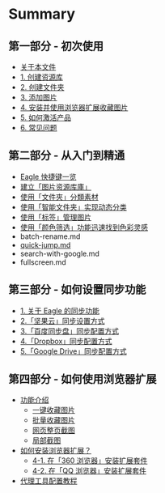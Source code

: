 # Summary

## 第一部分 - 初次使用

* [关于本文件](README.md)
* [1. 创建资源库](create-library.md)
* [2. 创建文件夹](create-folder.md)
* [3. 添加图片](add-images.md)
* [4. 安装并使用浏览器扩展收藏图片](installing-browser-extesnion.md)
* [5. 如何激活产品](activating-with-license.md)
* [6. 常见问题](faq.md)

## 第二部分 - 从入门到精通

* [Eagle 快捷键一览](shortcuts.md)
* [建立「图片资源库庫」](jian-li-tu-pian-zi-yuan-ku-ku.md)
* [使用「文件夾」分類素材](jian-li-tu-pian-zi-yuan-ku-ku/shi-yong-300c-wen-jian-jia-300d-fen-lei-su-cai.md)
* [使用「智能文件夹」实现动态分类](ru-he-shi-yong-300c-zhi-neng-wen-jian-jia-300d.md)
* [使用「标签」管理图片](shi-yong-300c-biao-qian-300d-guan-li-tu-pian.md)
* [使用「颜色筛选」功能迅速找到色彩灵感](shi-yong-300c-yan-se-shai-xuan-300d-gong-neng-xun-su-zhao-dao-se-cai-ling-gan.md)
* batch-rename.md
* [quick-jump.md](quick-jumpmd.md)
* search-with-google.md
* fullscreen.md

## 第三部分 - 如何设置同步功能

* [1. 关于 Eagle 的同步功能](di-san-bu-fen-ru-he-she-zhi-tong-bu-gong-neng/guan-yu-tong-bu-gong-neng.md)
* [2.「坚果云」同步设置方式](di-san-bu-fen-ru-he-she-zhi-tong-bu-gong-neng/300c-jian-guo-yun-300d-tong-bu-she-zhi-fang-shi.md)
* [3.「百度同步盘」同步配置方式](di-san-bu-fen-ru-he-she-zhi-tong-bu-gong-neng/bai-du-yun-tong-bu-pei-zhi-fang-shi.md)
* [4.「Dropbox」同步配置方式](di-san-bu-fen-ru-he-she-zhi-tong-bu-gong-neng/dropbox300d-tong-bu-pei-zhi-fang-shi.md)
* [5.「Google Drive」同步配置方式](di-san-bu-fen-ru-he-she-zhi-tong-bu-gong-neng/google-drive300d-tong-bu-pei-zhi-fang-shi.md)

## 第四部分 - 如何使用浏览器扩展

* [功能介绍](di-si-bu-fen-ru-he-shi-yong-liu-lan-qi-kuo-zhan/gong-neng-jie-shao.md)
  * [一键收藏图片](di-si-bu-fen-ru-he-shi-yong-liu-lan-qi-kuo-zhan/yi-jian-shou-cang-tu-pian.md)
  * [批量收藏图片](di-si-bu-fen-ru-he-shi-yong-liu-lan-qi-kuo-zhan/pi-liang-shou-cang-tu-pian.md)
  * [网页整页截图](di-si-bu-fen-ru-he-shi-yong-liu-lan-qi-kuo-zhan/wang-ye-zheng-ye-jie-tu.md)
  * [局部截图](di-si-bu-fen-ru-he-shi-yong-liu-lan-qi-kuo-zhan/ce-shi.md)
* [如何安装浏览器扩展？](di-si-bu-fen-ru-he-shi-yong-liu-lan-qi-kuo-zhan/ru-he-an-zhuang-liu-lan-qi-kuo-zhan.md)
  * [4-1. 在「360 浏览器」安装扩展套件](an-zhuang-bing-shi-yong-liu-lan-qi-kuo-zhan-shou-cang-tu-pian/4-1-ru-he-zai-360-liu-lan-qi-an-zhuang-kuo-zhan-tao-jian.md)
  * [4-2. 在「QQ 浏览器」安装扩展套件](an-zhuang-bing-shi-yong-liu-lan-qi-kuo-zhan-shou-cang-tu-pian/ru-he-zai-qq-liu-lan-qi-an-zhuang-kuo-zhan-tao-jian.md)
* [代理工具配置教程](di-si-bu-fen-ru-he-shi-yong-liu-lan-qi-kuo-zhan/npn-config.md)

